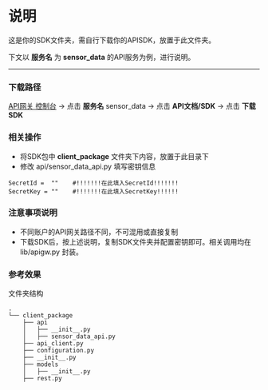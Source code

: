 # 说明

这是你的SDK文件夹，需自行下载你的APISDK，放置于此文件夹。

下文以 __服务名__ 为 __sensor_data__ 的API服务为例，进行说明。

----

### 下载路径
 [API网关 控制台](https://console.cloud.tencent.com/apigateway/service) -> 点击 __服务名__ sensor_data -> 点击 __API文档/SDK__ -> 点击 __下载SDK__
 
### 相关操作

- 将SDK包中 __client_package__ 文件夹下内容，放置于此目录下
- 修改 api/sensor\_data_api.py 填写密钥信息

```
SecretId =  ""    #!!!!!!!在此填入SecretId!!!!!!!
SecretKey = ""    #!!!!!!!在此填入SecretKey!!!!!!
```

### 注意事项说明

- 不同账户的API网关路径不同，不可混用或直接复制
- 下载SDK后，按上述说明，复制SDK文件夹并配置密钥即可。相关调用均在 lib/apigw.py 封装。

### 参考效果

文件夹结构

```
.
└── client_package
    ├── api
    │   ├── __init__.py
    │   ├── sensor_data_api.py
    ├── api_client.py
    ├── configuration.py
    ├── __init__.py
    ├── models
    │   ├── __init__.py
    ├── rest.py
```
